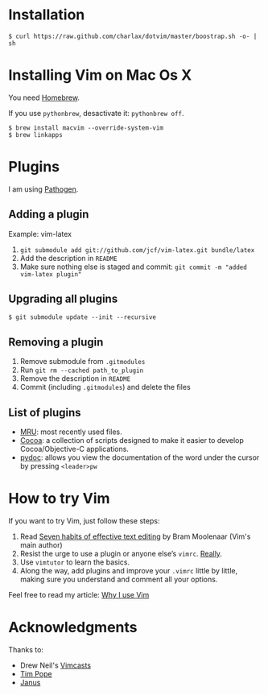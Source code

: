Installation
============

    $ curl https://raw.github.com/charlax/dotvim/master/boostrap.sh -o- | sh

Installing Vim on Mac Os X
==========================

You need [Homebrew](http://mxcl.github.com/homebrew/).

If you use `pythonbrew`, desactivate it: `pythonbrew off`.

    $ brew install macvim --override-system-vim
    $ brew linkapps

Plugins
=======

I am using [Pathogen](https://github.com/tpope/vim-pathogen).

Adding a plugin
---------------

Example: vim-latex

1. `git submodule add git://github.com/jcf/vim-latex.git bundle/latex`
2. Add the description in `README`
3. Make sure nothing else is staged and commit: `git commit -m "added vim-latex plugin"`

Upgrading all plugins
---------------------

    $ git submodule update --init --recursive

Removing a plugin
-----------------

1. Remove submodule from `.gitmodules`
2. Run `git rm --cached path_to_plugin`
3. Remove the description in `README`
4. Commit (including `.gitmodules`) and delete the files

List of plugins
---------------

* [MRU](http://www.vim.org/scripts/script.php?script_id=521): most
  recently used files.
* [Cocoa](http://www.vim.org/scripts/script.php?script_id=2674):
  a collection of scripts designed to make it easier to develop
  Cocoa/Objective-C applications.
* [pydoc](http://www.vim.org/scripts/script.php?script_id=910): allows you view the documentation of the word under the cursor by pressing `<leader>pw`

How to try Vim
==============

If you want to try Vim, just follow these steps:

1. Read [Seven habits of effective text editing](http://www.moolenaar.net/habits.html) by Bram Moolenaar (Vim's main author)
2. Resist the urge to use a plugin or anyone else’s `vimrc`. [Really](http://mislav.uniqpath.com/2011/12/vim-revisited/).
3. Use `vimtutor` to learn the basics.
4. Along the way, add plugins and improve your `.vimrc` little
   by little, making sure you understand and comment all your options.

Feel free to read my article: [Why I use Vim](http://blog.d3in.org/post/14220797290/why-i-keep-on-using-vim-instead-of-going-back-to)

Acknowledgments
===============

Thanks to:

* Drew Neil's [Vimcasts](http://vimcasts.org/)
* [Tim Pope](http://tbaggery.com/)
* [Janus](https://github.com/carlhuda/janus)

